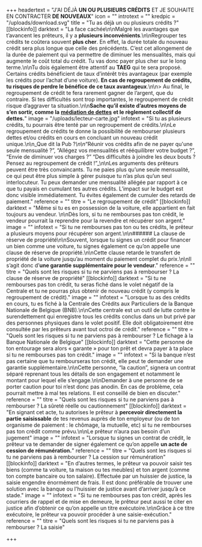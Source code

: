 +++
headertext = "J'AI DÉJÀ **UN OU PLUSIEURS CRÉDITS** ET JE SOUHAITE EN CONTRACTER **DE NOUVEAUX**"
icon = ""
introtext = ""
kredpic = "/uploads/download.svg"
title = "Tu as déjà un ou plusieurs crédits ?"
[[blockinfo]]
darktext = "La face cachée\n\nMalgré les avantages que t’avancent les prêteurs, il y a **plusieurs inconvénients**.\n\nRegrouper tes crédits te coûtera souvent **plus cher**. En effet, la durée totale du nouveau crédit sera plus longue que celle des précédents. C’est cet allongement de la durée de paiement qui va permettre de diminuer les mensualités, mais qui augmente le coût total du crédit. Tu vas donc payer plus cher sur le long terme.\n\nTu dois également être attentif au **TAEG** qui te sera proposé. Certains crédits bénéficient de taux d’intérêt très avantageux (par exemple les crédits pour l’achat d’une voiture). **En cas de regroupement de crédits, tu risques de perdre le bénéfice de ce taux avantageux**.\n\n> Au final, le regroupement de crédit te fera rarement gagner de l’argent, que du contraire. Si tes difficultés sont trop importantes, le regroupement de crédit risque d’aggraver ta situation.\n\n**Sache qu’il existe d’autres moyens de s’en sortir, comme la** [**médiation de dettes**](#SMD) **et le règlement collectif de dettes.**"
image = "/uploads/lecteur-carte.jpg"
infotext = "Si tu as plusieurs crédits, tu pourrais être tenté par un regroupement de crédits.\n\nLe regroupement de crédits te donne la possibilité de rembourser plusieurs dettes et/ou crédits en cours en concluant un nouveau crédit unique.\n\n_Que dit la Pub ?_\n\n_“Réunir vos crédits afin de ne payer qu'une seule mensualité ?”, “Allégez vos mensualités et rééquilibrer votre budget ?”, “Envie de diminuer vos charges ?” “Des difficultés à joindre les deux bouts ? Pensez au regroupement de crédit !”_\n\nLes arguments des prêteurs peuvent être très convaincants. Tu ne paies plus qu’une seule mensualité, ce qui peut être plus simple à gérer puisque tu n’as plus qu’un seul interlocuteur. Tu peux demander une mensualité allégée par rapport à ce que tu payais en cumulant tes autres crédits. L’impact sur le budget est donc visible immédiatement. Tu évites également de cumuler des retards de paiement."
reference = ""
titre = "Le regroupement de crédit"
[[blockinfo]]
darktext = "Même si tu es en possession de la voiture, elle appartient en fait toujours au vendeur. \n\nDès lors, si tu ne rembourses pas ton crédit, le vendeur pourrait la reprendre pour la revendre et récupérer son argent."
image = ""
infotext = "Si tu ne rembourses pas ton ou tes crédits, le prêteur a plusieurs moyens pour récupérer son argent.\n\n###### La clause de réserve de propriété\n\nSouvent, lorsque tu signes un crédit pour financer un bien comme une voiture, tu signes également ce qu’on appelle une clause de réserve de propriété.\n\nCette clause retarde le transfert de propriété de la voiture jusqu’au moment du paiement complet du prix.\n\nIl s’agit donc d’**une garantie supplémentaire pour le vendeur**."
reference = ""
titre = "Quels sont les risques si tu ne parviens pas à rembourser ? La clause de réserve de propriété"
[[blockinfo]]
darktext = "Si tu ne rembourses pas ton crédit, tu seras fiché dans le volet négatif de la Centrale et tu ne pourras plus obtenir de nouveau crédit (y compris le regroupement de crédit)."
image = ""
infotext = "Lorsque tu as des crédits en cours, tu es fiché à la Centrale des Crédits aux Particuliers de la Banque Nationale de Belgique (BNB).\n\nCette centrale est un outil de lutte contre le surendettement qui enregistre tous les crédits conclus dans un but privé par des personnes physiques dans le volet positif. Elle doit obligatoirement être consultée par les prêteurs avant tout octroi de crédit."
reference = ""
titre = "Quels sont les risques si tu ne parviens pas à rembourser ? Le fichage à la Banque Nationale de Belgique"
[[blockinfo]]
darktext = "Cette personne de ton entourage sera alors « garante » pour ton prêt et devra payer à ta place si tu ne rembourses pas ton crédit."
image = ""
infotext = "Si la banque n’est pas certaine que tu rembourseras ton crédit, elle peut te demander une garantie supplémentaire.\n\nCette personne, “la caution”, signera un contrat séparé reprenant tous les détails de son engagement et notamment le montant pour lequel elle s’engage.\n\nDemander à une personne de se porter caution pour toi n’est donc pas anodin. En cas de problème, cela pourrait mettre à mal tes relations. Il est conseillé de bien en discuter."
reference = ""
titre = "Quels sont les risques si tu ne parviens pas à rembourser ? La sûreté réelle ou cautionnement"
[[blockinfo]]
darktext = "En signant cet acte, tu autorises le prêteur à **percevoir directement la partie saisissable** de tes revenus auprès de ton employeur (ou de ton organisme de paiement : le chômage, la mutuelle, etc) si tu ne rembourses pas ton crédit comme prévu.\n\nLe prêteur n’aura pas besoin d’un jugement"
image = ""
infotext = "Lorsque tu signes un contrat de crédit, le prêteur va te demander de signer également ce qu’on appelle **un acte de cession de rémunération.**"
reference = ""
titre = "Quels sont les risques si tu ne parviens pas à rembourser ? La cession sur rémunération"
[[blockinfo]]
darktext = "En d’autres termes, le prêteur va pouvoir saisir tes biens (comme ta voiture, ta maison ou tes meubles) et ton argent (comme ton compte bancaire ou ton salaire). Effectuée par un huissier de justice, la saisie engendre énormément de frais. Il est donc préférable de trouver une solution avec la banque ou l'huissier de justice avant d’arriver jusqu’à ce stade."
image = ""
infotext = "Si tu ne rembourses pas ton crédit, après les courriers de rappel et de mise en demeure, le prêteur peut aussi te citer en justice afin d’obtenir ce qu’on appelle un titre exécutoire.\n\nGrâce à ce titre exécutoire, le prêteur va pouvoir procéder à une saisie-exécution."
reference = ""
titre = "Quels sont les risques si tu ne parviens pas à rembourser ? La saisie"

+++
